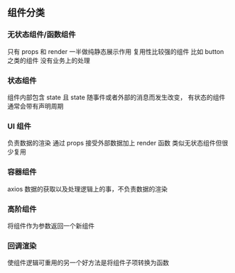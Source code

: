 ## 组件分类

### 无状态组件/函数组件

只有 props 和 render 一半做纯静态展示作用
复用性比较强的组件 比如 button 之类的组件 没有业务上的处理

### 状态组件

组件内部包含 state 且 state 随事件或者外部的消息而发生改变，
有状态的组件通常会带有声明周期

### UI 组件

负责数据的渲染 通过 props 接受外部数据加上 render 函数 类似无状态组件但很少复用

### 容器组件

axios 数据的获取以及处理逻辑上的事，不负责数据的渲染

### 高阶组件

将组件作为参数返回一个新组件

### 回调渲染

使组件逻辑可重用的另一个好方法是将组件子项转换为函数
